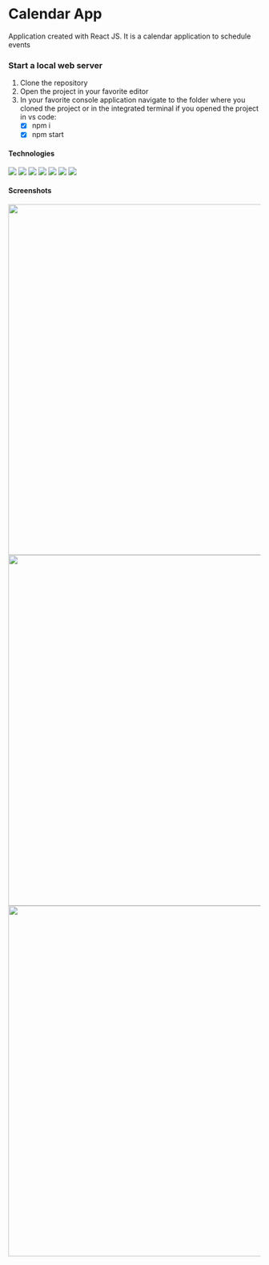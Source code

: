 # Calendar App
Application created with React JS. It is a calendar application to schedule events

### Start a local web server 
1. Clone the repository
2. Open the project in your favorite editor
3. In your favorite console application navigate to the folder where you cloned the project or in the integrated terminal if you opened the project in vs code:
    - [x] npm i
    - [x] npm start

#### Technologies
 ![](https://img.shields.io/badge/HTML5-E34F26?style=for-the-badge&logo=html5&logoColor=white) ![](https://img.shields.io/badge/CSS3-1572B6?style=for-the-badge&logo=css3&logoColor=white) ![](https://img.shields.io/badge/JavaScript-323330?style=for-the-badge&logo=javascript&logoColor=F7DF1E) ![](https://img.shields.io/badge/React-20232A?style=for-the-badge&logo=react&logoColor=61DAFB) ![](https://img.shields.io/badge/React_Router-CA4245?style=for-the-badge&logo=react-router&logoColor=white) ![](https://img.shields.io/badge/Redux-593D88?style=for-the-badge&logo=redux&logoColor=white) ![](https://img.shields.io/badge/Heroku-430098?style=for-the-badge&logo=heroku&logoColor=white) ![]() ![]() ![]()  ![]()  ![]()  ![]()
#### Screenshots
<img src="https://res.cloudinary.com/dvupfwoil/image/upload/v1631739489/PortfolioImages/Web/calendarapp/calendarapp1_zip8gw.png" alt="" width="700"/>
<img src="https://res.cloudinary.com/dvupfwoil/image/upload/v1631739490/PortfolioImages/Web/calendarapp/calendarapp2_qluzzq.png" alt="" width="700"/>
<img src="https://res.cloudinary.com/dvupfwoil/image/upload/v1631739490/PortfolioImages/Web/calendarapp/calendarapp3_olmetd.png" alt="" width="700"/>
